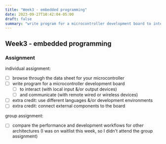```yaml
---
title: "Week3 - embedded programming"
date: 2023-09-27T10:42:04-05:00
draft: false
summary: "write program for a microcontroller development board to interact (with local input &/or output devices)"
---
```


## Week3 - embedded programming

### Assignment

individual assignment:</br>

- [ ] browse through the data sheet for your microcontroller
- [ ] write program for a microcontroller development board
  - [ ] to interact (with local input &/or output devices)
  - [ ] and communicate (with remote wired or wireless devices)
- [ ] extra credit: use different languages &/or development environments
- [ ] extra credit: connect external components to the board

group assignment:</br>

- [ ] compare the performance and development workflows for other architectures (I was on waitlist this week, so I didn't attend the group assignment)